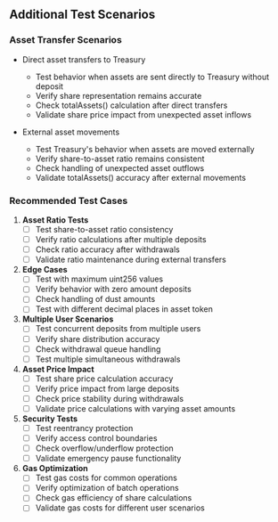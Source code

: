 ## Additional Test Scenarios

### Asset Transfer Scenarios
- Direct asset transfers to Treasury
  - Test behavior when assets are sent directly to Treasury without deposit
  - Verify share representation remains accurate
  - Check totalAssets() calculation after direct transfers
  - Validate share price impact from unexpected asset inflows

- External asset movements
  - Test Treasury's behavior when assets are moved externally
  - Verify share-to-asset ratio remains consistent
  - Check handling of unexpected asset outflows
  - Validate totalAssets() accuracy after external movements

### Recommended Test Cases

1. **Asset Ratio Tests**
   - [ ] Test share-to-asset ratio consistency
   - [ ] Verify ratio calculations after multiple deposits
   - [ ] Check ratio accuracy after withdrawals
   - [ ] Validate ratio maintenance during external transfers

2. **Edge Cases**
   - [ ] Test with maximum uint256 values
   - [ ] Verify behavior with zero amount deposits
   - [ ] Check handling of dust amounts
   - [ ] Test with different decimal places in asset token

3. **Multiple User Scenarios**
   - [ ] Test concurrent deposits from multiple users
   - [ ] Verify share distribution accuracy
   - [ ] Check withdrawal queue handling
   - [ ] Test multiple simultaneous withdrawals

4. **Asset Price Impact**
   - [ ] Test share price calculation accuracy
   - [ ] Verify price impact from large deposits
   - [ ] Check price stability during withdrawals
   - [ ] Validate price calculations with varying asset amounts

5. **Security Tests**
   - [ ] Test reentrancy protection
   - [ ] Verify access control boundaries
   - [ ] Check overflow/underflow protection
   - [ ] Validate emergency pause functionality

6. **Gas Optimization**
   - [ ] Test gas costs for common operations
   - [ ] Verify optimization of batch operations
   - [ ] Check gas efficiency of share calculations
   - [ ] Validate gas costs for different user scenarios